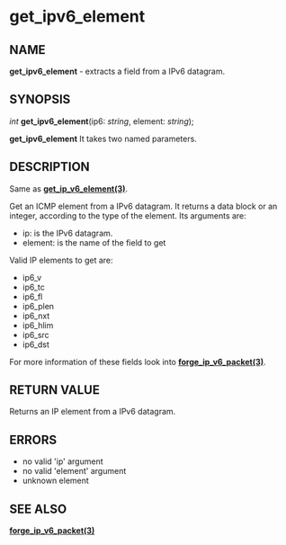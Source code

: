 # get_ipv6_element

## NAME

**get_ipv6_element** - extracts a field from a IPv6 datagram.

## SYNOPSIS

*int* **get_ipv6_element**(ip6: *string*, element: *string*);

**get_ipv6_element** It takes two named parameters.


## DESCRIPTION

Same as **[get_ip_v6_element(3)](get_ip_v6_element.md)**.

Get an ICMP element from a IPv6 datagram. It returns a data block or an integer, according to the type of the element. Its arguments are:

- ip: is the IPv6 datagram.
- element: is the name of the field to get
  
Valid IP elements to get are:

- ip6_v
- ip6_tc
- ip6_fl
- ip6_plen
- ip6_nxt
- ip6_hlim
- ip6_src
- ip6_dst

For more information of these fields look into **[forge_ip_v6_packet(3)](forge_ip_v6_packet.md)**.

## RETURN VALUE

Returns an IP element from a IPv6 datagram.

## ERRORS

- no valid 'ip' argument
- no valid 'element' argument
- unknown element

## SEE ALSO

**[forge_ip_v6_packet(3)](forge_ip_v6_packet.md)**
